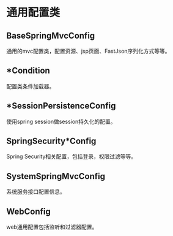 # 通用配置类

## BaseSpringMvcConfig

通用的mvc配置类，配置资源、jsp页面、FastJson序列化方式等等。

## *Condition

配置类条件加载器。

## *SessionPersistenceConfig

使用spring session做session持久化的配置。

## SpringSecurity*Config

Spring Security相关配置，包括登录，权限过滤等等。

## SystemSpringMvcConfig

系统服务接口配置信息。

## WebConfig 

web通用配置包括监听和过滤器配置。